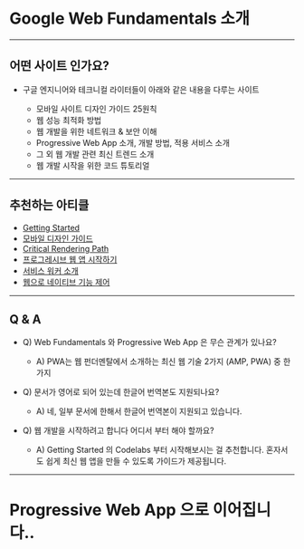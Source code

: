 <!-- $size: 16:9 -->
<!-- page_number: true -->
# Google Web Fundamentals 소개

---
## 어떤 사이트 인가요?
- 구글 엔지니어와 테크니컬 라이터들이 아래와 같은 내용을 다루는 사이트

  - 모바일 사이트 디자인 가이드 25원칙
  - 웹 성능 최적화 방법
  - 웹 개발을 위한 네트워크 & 보안 이해
  - Progressive Web App 소개, 개발 방법, 적용 서비스 소개
  - 그 외 웹 개발 관련 최신 트렌드 소개
  - 웹 개발 시작을 위한 코드 튜토리얼

---
## 추천하는 아티클
- [Getting Started](https://developers.google.com/web/fundamentals/getting-started/)
- [모바일 디자인 가이드](https://developers.google.com/web/fundamentals/getting-started/principles/)
- [Critical Rendering Path](https://developers.google.com/web/fundamentals/performance/critical-rendering-path/)
- [프로그레시브 웹 앱 시작하기](https://developers.google.com/web/fundamentals/getting-started/codelabs/your-first-pwapp/)
- [서비스 워커 소개](https://developers.google.com/web/fundamentals/getting-started/primers/service-workers)
- [웹으로 네이티브 기능 제어](https://developers.google.com/web/fundamentals/native-hardware/)

---
## Q & A
- Q) Web Fundamentals 와 Progressive Web App 은 무슨 관계가 있나요?
  - A) PWA는 웹 펀더멘탈에서 소개하는 최신 웹 기술 2가지 (AMP, PWA) 중 한가지

- Q) 문서가 영어로 되어 있는데 한글어 번역본도 지원되나요?
  - A) 네, 일부 문서에 한해서 한글어 번역본이 지원되고 있습니다.

- Q) 웹 개발을 시작하려고 합니다 어디서 부터 해야 할까요?
  - A) Getting Started 의 Codelabs 부터 시작해보시는 걸 추천합니다. 혼자서도 쉽게 최신 웹 앱을 만들 수 있도록 가이드가 제공됩니다.

---
# Progressive Web App 으로 이어집니다..